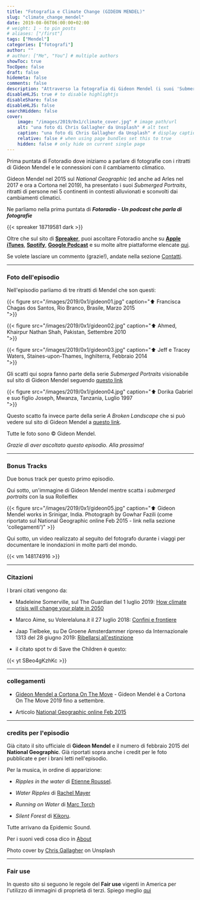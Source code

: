 ```yaml
---
title: "Fotografia e Climate Change (GIDEON MENDEL)"
slug: "climate_change_mendel"
date: 2019-08-06T06:00:00+02:00
# weight: 1 - to pin posts
# aliases: ["/first"]
tags: ["Mendel"]
categories: ["fotografi"]
author: ""
# author: ["Me", "You"] # multiple authors
showToc: true
TocOpen: false
draft: false
hidemeta: false
comments: false
description: "Attraverso la fotografia di Gideon Mendel (i suoi 'Submerged Portraits') Fotoradio racconta i danni del climate change"
disableHLJS: true # to disable highlightjs
disableShare: false
disableHLJS: false
searchHidden: false
cover:
    image: "/images/2019/0x1/climate_cover.jpg" # image path/url
    alt: "una foto di Chris Gallagher da Unsplash" # alt text
    caption: "una foto di Chris Gallagher da Unsplash" # display caption under cover
    relative: false # when using page bundles set this to true
    hidden: false # only hide on current single page
---
```


Prima puntata di Fotoradio dove iniziamo a parlare di fotografie con i ritratti di Gideon Mendel e le connessioni con il cambiamento climatico.
<!--more-->

Gideon Mendel nel 2015 sul _National Geographic_ (ed anche ad Arles nel 2017 e ora a Cortona nel 2019), ha presentato i suoi _Submerged Portraits_, ritratti di persone nei 5 continenti in contesti alluvionati e sconvolti dai cambiamenti climatici.

Ne parliamo nella prima puntata di **_Fotoradio - Un podcast che parla di fotografie_**

{{< spreaker 18719581 dark >}}

Oltre che sul sito di [**Spreaker**](https://links.fotoradio.info/spreaker), puoi ascoltare Fotoradio anche su
[**Apple iTunes**](https://links.fotoradio.info/apple), [**Spotify**](https://links.fotoradio.info/spotify), [**Google Podcast**](https://links.fotoradio.info/google) e su molte altre piattaforme elencate [qui](/static_page/listen/).

Se volete lasciare un commento (grazie!), andate nella sezione [Contatti](/contact/).

- - -

### Foto dell'episodio

Nell'episodio parliamo di tre ritratti di Mendel che son questi:

{{< figure src="/images/2019/0x1/gideon01.jpg" caption="⬆︎ Francisca Chagas dos Santos, Rio Branco, Brasile, Marzo 2015 <br> ">}}

{{< figure src="/images/2019/0x1/gideon02.jpg" caption="⬆︎ Ahmed, Khairpur Nathan Shah, Pakistan, Settembre 2010 <br> ">}}

{{< figure src="/images/2019/0x1/gideon03.jpg" caption="⬆︎ Jeff e Tracey Waters, Staines-upon-Thames, Inghilterra, Febbraio 2014 <br> ">}}

Gli scatti qui sopra fanno parte della serie _Submerged Portraits_ visionabile sul sito di Gideon Mendel seguendo [questo link](http://gideonmendel.com/submerged-portraits/)

{{< figure src="/images/2019/0x1/gideon04.jpg" caption="⬆︎ Dorika Gabriel e suo figlio Joseph, Mwanza, Tanzania, Luglio 1997 <br> ">}}

Questo scatto fa invece parte della serie _A Broken Landscape_ che si può vedere sul sito di Gideon Mendel a [questo link](http://gideonmendel.com/a-broken-landscape/).

Tutte le foto sono © Gideon Mendel.

_Grazie di aver ascoltato questo episodio. Alla prossima!_

- - -

### Bonus Tracks

Due bonus track per questo primo episodio.

Qui sotto, un'immagine di Gideon Mendel mentre scatta i _submerged portraits_ con la sua Rolleiflex

{{< figure src="/images/2019/0x1/gideon05.jpg" caption="⬆︎ Gideon Mendel works in Srinigar, India. Photograph by Gowhar Fazili (come riportato sul National Geographic online Feb 2015 - link nella sezione 'collegamenti')" >}}

Qui sotto, un video realizzato al seguito del fotografo durante i viaggi per documentare le inondazioni in molte parti del mondo.

{{< vm 148174916 >}}

- - -
### Citazioni

I brani citati vengono da:

- Madeleine Somerville, sul The Guardian del 1 luglio 2019: [How climate crisis will change your plate in 2050](https://www.theguardian.com/lifeandstyle/2019/jun/30/climate-crisis-food-global-heating-emergency)

- Marco Aime, su Volerelaluna.it il 27 luglio 2018: [Confini e frontiere](https://volerelaluna.it/in-primo-piano/2018/07/27/confini-e-frontiere/)

- Jaap Tielbeke, su De Groene Amsterdammer ripreso da Internazionale 1313 del 28 giugno 2019: [Ribellarsi all'estinzione](https://www.internazionale.it/)

- il citato spot tv di Save the Children è questo:

{{< yt SBeo4gKzhKc >}}

<!--
- - -
### Errata corrige
-->


- - -
### collegamenti

- [Gideon Mendel a Cortona On The Move](https://www.cortonaonthemove.com/exhibit/gideon-mendel/) - Gideon Mendel è a Cortona On The Move 2019 fino a settembre.

- Articolo [National Geographic online Feb 2015](https://www.nationalgeographic.com/photography/proof/2015/01/15/gideon-mendels-portraits-from-a-drowning-world/)


- - -
### credits per l'episodio

Già citato il sito ufficiale di **Gideon Mendel** e il numero di febbraio 2015 del **National Geographic**. Già riportati sopra anche i credit per le foto pubblicate e per i brani letti nell'episodio.

Per la musica, in ordine di apparizione:

- _Ripples in the water_ di [Etienne Roussel](https://www.epidemicsound.com/search/?term=Etienne%20Roussel).

- _Water Ripples_ di [Rachel Mayer](https://www.epidemicsound.com/search/?term=Rachel%20Meyer)

- _Running on Water_ di [Marc Torch](https://www.epidemicsound.com/search/?term=Marc%20Torch)

- _Silent Forest_ di [Kikoru](https://www.epidemicsound.com/search/?term=Kikoru).

Tutte arrivano da Epidemic Sound.

Per i suoni vedi cosa dico in [About](/about/)

Photo cover by [Chris Gallagher](https://unsplash.com/@chriswebdog) on Unsplash

- - -

### Fair use

In questo sito si seguono le regole del **Fair use** vigenti in America per l'utilizzo di immagini di proprietà di terzi. Spiego meglio [qui](/static_page/fair_use/)
